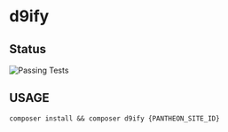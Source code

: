 # d9ify

## Status

![Passing Tests](https://github.com/github/docs/actions/workflows/php.yml/badge.svg)


## USAGE

```composer install && composer d9ify {PANTHEON_SITE_ID}```


